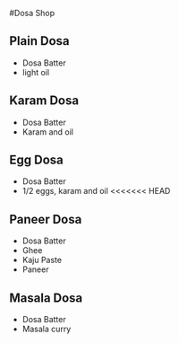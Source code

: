 #Dosa Shop

## Plain Dosa
* Dosa Batter
* light oil

## Karam Dosa
* Dosa Batter
* Karam and oil

## Egg Dosa
* Dosa Batter
* 1/2 eggs, karam and oil
<<<<<<< HEAD

## Paneer Dosa
* Dosa Batter
* Ghee
* Kaju Paste
* Paneer

## Masala Dosa
* Dosa Batter
* Masala curry
